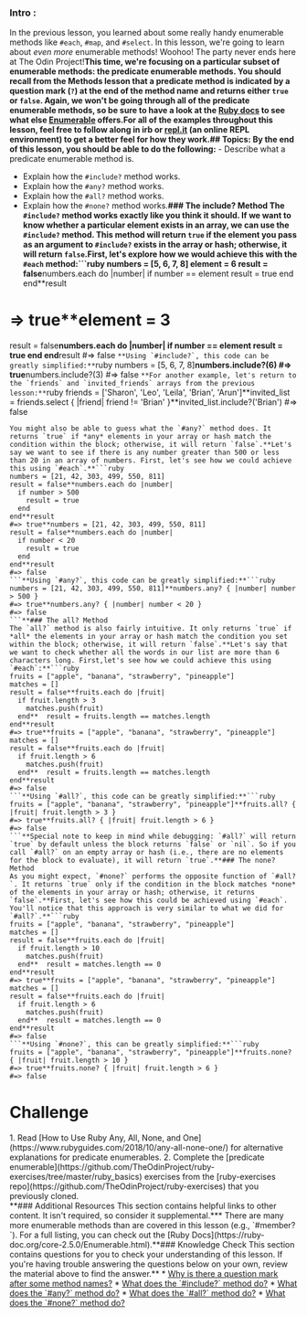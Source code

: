 ### Intro :
>
In the previous lesson, you learned about some really handy enumerable methods like `#each`, `#map`, and `#select`. In this lesson, we're going to learn about *even more* enumerable methods! Woohoo! The party never ends here at The Odin Project!**This time, we're focusing on a particular subset of enumerable methods: the **predicate enumerable methods**. You should recall from the Methods lesson that a predicate method is indicated by a question mark (`?`) at the end of the method name and returns either `true` or `false`. Again, we won't be going through all of the predicate enumerable methods, so be sure to have a look at the [Ruby docs](https://ruby-doc.org/core-2.6/) to see what else [Enumerable](https://ruby-doc.org/core-2.6.1/Enumerable.html) offers.**For all of the examples throughout this lesson, feel free to follow along in irb or [repl.it](https://repl.it/languages/ruby) (an online REPL environment) to get a better feel for how they work.**## Topics:
By the end of this lesson, you should be able to do the following:** - Describe what a predicate enumerable method is.
 - Explain how the `#include?` method works.
 - Explain how the `#any?` method works.
 - Explain how the `#all?` method works.
 - Explain how the `#none?` method works.**### The include? Method
The `#include?` method works exactly like you think it should. If we want to know whether a particular element exists in an array, we can use the `#include?` method. This method will return `true` if the element you pass as an argument to `#include?` exists in the array or hash; otherwise, it will return `false`.**First, let's explore how we would achieve this with the `#each` method:**```ruby
numbers = [5, 6, 7, 8]
element = 6
result = false**numbers.each do |number|
  if number == element
    result = true
  end
end**result
# => true**element = 3
result = false**numbers.each do |number|
  if number == element
    result = true
  end
end**result
#=> false
```**Using `#include?`, this code can be greatly simplified:**```ruby
numbers = [5, 6, 7, 8]**numbers.include?(6)
#=> true**numbers.include?(3)
#=> false
```**For another example, let's return to the `friends` and `invited_friends` arrays from the previous lesson:**```ruby
friends = ['Sharon', 'Leo', 'Leila', 'Brian', 'Arun']**invited_list = friends.select { |friend| friend != 'Brian' }**invited_list.include?('Brian')
#=> false
```**### The any? Method
You might also be able to guess what the `#any?` method does. It returns `true` if *any* elements in your array or hash match the condition within the block; otherwise, it will return `false`.**Let's say we want to see if there is any number greater than 500 or less than 20 in an array of numbers. First, let's see how we could achieve this using `#each`.**```ruby
numbers = [21, 42, 303, 499, 550, 811]
result = false**numbers.each do |number|
  if number > 500
    result = true
  end
end**result
#=> true**numbers = [21, 42, 303, 499, 550, 811]
result = false**numbers.each do |number|
  if number < 20
    result = true
  end
end**result
#=> false
```**Using `#any?`, this code can be greatly simplified:**```ruby
numbers = [21, 42, 303, 499, 550, 811]**numbers.any? { |number| number > 500 }
#=> true**numbers.any? { |number| number < 20 }
#=> false
```**### The all? Method
The `all?` method is also fairly intuitive. It only returns `true` if *all* the elements in your array or hash match the condition you set within the block; otherwise, it will return `false`.**Let's say that we want to check whether all the words in our list are more than 6 characters long. First,let's see how we could achieve this using `#each`:**```ruby
fruits = ["apple", "banana", "strawberry", "pineapple"]
matches = []
result = false**fruits.each do |fruit|
  if fruit.length > 3
    matches.push(fruit)
  end**  result = fruits.length == matches.length
end**result
#=> true**fruits = ["apple", "banana", "strawberry", "pineapple"]
matches = []
result = false**fruits.each do |fruit|
  if fruit.length > 6
    matches.push(fruit)
  end**  result = fruits.length == matches.length
end**result
#=> false
```**Using `#all?`, this code can be greatly simplified:**```ruby
fruits = ["apple", "banana", "strawberry", "pineapple"]**fruits.all? { |fruit| fruit.length > 3 }
#=> true**fruits.all? { |fruit| fruit.length > 6 }
#=> false
```**Special note to keep in mind while debugging: `#all?` will return `true` by default unless the block returns `false` or `nil`. So if you call `#all?` on an empty array or hash (i.e., there are no elements  for the block to evaluate), it will return `true`.**### The none? Method
As you might expect, `#none?` performs the opposite function of `#all?`. It returns `true` only if the condition in the block matches *none* of the elements in your array or hash; otherwise, it returns `false`.**First, let's see how this could be achieved using `#each`. You'll notice that this approach is very similar to what we did for `#all?`.**```ruby
fruits = ["apple", "banana", "strawberry", "pineapple"]
matches = []
result = false**fruits.each do |fruit|
  if fruit.length > 10
    matches.push(fruit)
  end**  result = matches.length == 0
end**result
#=> true**fruits = ["apple", "banana", "strawberry", "pineapple"]
matches = []
result = false**fruits.each do |fruit|
  if fruit.length > 6
    matches.push(fruit)
  end**  result = matches.length == 0
end**result
#=> false
```**Using `#none?`, this can be greatly simplified:**```ruby
fruits = ["apple", "banana", "strawberry", "pineapple"]**fruits.none? { |fruit| fruit.length > 10 }
#=> true**fruits.none? { |fruit| fruit.length > 6 }
#=> false
```
# Challenge
<div class="lesson-content__panel" markdown="1">
  1. Read [How to Use Ruby Any, All, None, and One](https://www.rubyguides.com/2018/10/any-all-none-one/) for alternative explanations for predicate enumerables.
  2. Complete the [predicate enumerable](https://github.com/TheOdinProject/ruby-exercises/tree/master/ruby_basics) exercises from the [ruby-exercises repo](https://github.com/TheOdinProject/ruby-exercises) that you previously cloned.
</div>**### Additional Resources
This section contains helpful links to other content. It isn't required, so consider it supplemental.*** There are many more enumerable methods than are covered in this lesson (e.g., `#member?`). For a full listing, you can check out the [Ruby Docs](https://ruby-doc.org/core-2.5.0/Enumerable.html).**### Knowledge Check
This section contains questions for you to check your understanding of this lesson. If you're having trouble answering the questions below on your own, review the material above to find the answer.** * <a class="knowledge-check-link" href="#introduction">Why is there a question mark after some method names?</a>
 * <a class="knowledge-check-link" href="#the-include-method">What does the `#include?` method do?</a>
 * <a class="knowledge-check-link" href="#the-any-method">What does the `#any?` method do?</a>
 * <a class="knowledge-check-link" href="#the-all-method">What does the `#all?` method do?</a>
 * <a class="knowledge-check-link" href="#the-none-method">What does the `#none?` method do?</a>
